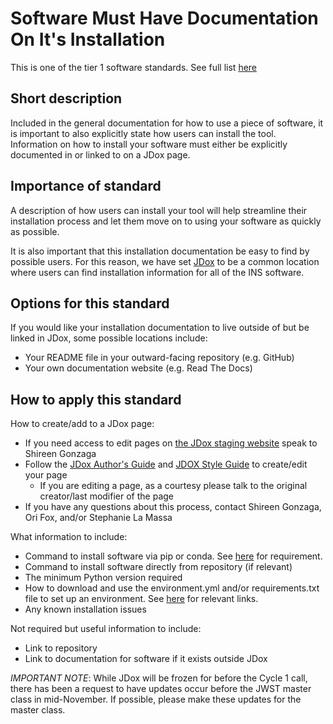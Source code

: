 # Software Must Have Documentation On It's Installation

This is one of the tier 1 software standards. See full list [here](tier1_standards_overview.md)

## Short description
Included in the general documentation for how to use a piece of software, it is important to also explicitly state how users can install the tool. Information on how to install your software must either be explicitly documented in or linked to on a JDox page.

## Importance of standard
A description of how users can install your tool will help streamline their installation process and let them move on to using your software as quickly as possible.
 
It is also important that this installation documentation be easy to find by possible users. For this reason, we have set [JDox](https://jwst-docs.stsci.edu/) to be a common location where users can find installation information for all of the INS software.

## Options for this standard
If you would like your installation documentation to live outside of but be linked in JDox, some possible locations include:
- Your README file in your outward-facing repository (e.g. GitHub)
- Your own documentation website (e.g. Read The Docs)

## How to apply this standard
How to create/add to a JDox page:
- If you need access to edit pages on [the JDox staging website](https://jwst-docs.stsci.edu/display/JDOX) speak to Shireen Gonzaga
- Follow the [JDox Author's Guide](https://outerspace.stsci.edu/display/JWSTDG/JWST+User+Documentation+Author%27s+Guide) and [JDOX Style Guide](https://outerspace.stsci.edu/display/JWSTDG/JWST+User+Documentation+Style+Guide) to create/edit your page
    - If you are editing a page, as a courtesy please talk to the original creator/last modifier of the page
- If you have any questions about this process, contact Shireen Gonzaga, Ori Fox, and/or Stephanie La Massa

What information to include:
- Command to install software via pip or conda. See [here](conda_or_pip.md) for requirement.
- Command to install software directly from repository (if relevant)
- The minimum Python version required
- How to download and use the environment.yml and/or requirements.txt file to set up an environment. See [here](software_environment.md) for relevant links.
- Any known installation issues

Not required but useful information to include:
- Link to repository
- Link to documentation for software if it exists outside JDox

*IMPORTANT NOTE*: While JDox will be frozen for before the Cycle 1 call, there has been a request to have updates occur before the JWST master class in mid-November. If possible, please make these updates for the master class.
